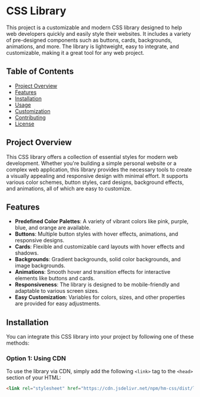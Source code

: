 # CSS Library

This project is a customizable and modern CSS library designed to help web developers quickly and easily style their websites. It includes a variety of pre-designed components such as buttons, cards, backgrounds, animations, and more. The library is lightweight, easy to integrate, and customizable, making it a great tool for any web project.

## Table of Contents
- [Project Overview](#project-overview)
- [Features](#features)
- [Installation](#installation)
- [Usage](#usage)
- [Customization](#customization)
- [Contributing](#contributing)
- [License](#license)

## Project Overview

This CSS library offers a collection of essential styles for modern web development. Whether you're building a simple personal website or a complex web application, this library provides the necessary tools to create a visually appealing and responsive design with minimal effort. It supports various color schemes, button styles, card designs, background effects, and animations, all of which are easy to customize.

## Features

- **Predefined Color Palettes**: A variety of vibrant colors like pink, purple, blue, and orange are available.
- **Buttons**: Multiple button styles with hover effects, animations, and responsive designs.
- **Cards**: Flexible and customizable card layouts with hover effects and shadows.
- **Backgrounds**: Gradient backgrounds, solid color backgrounds, and image backgrounds.
- **Animations**: Smooth hover and transition effects for interactive elements like buttons and cards.
- **Responsiveness**: The library is designed to be mobile-friendly and adaptable to various screen sizes.
- **Easy Customization**: Variables for colors, sizes, and other properties are provided for easy adjustments.

## Installation

You can integrate this CSS library into your project by following one of these methods:

### Option 1: Using CDN
To use the library via CDN, simply add the following `<link>` tag to the `<head>` section of your HTML:

```html
<link rel="stylesheet" href="https://cdn.jsdelivr.net/npm/hm-css/dist/library.min.css">